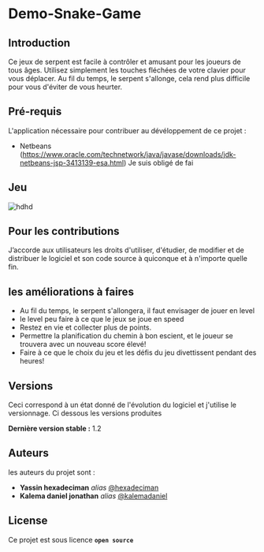 # Demo-Snake-Game

## Introduction

Ce jeux de serpent est facile à contrôler et amusant pour les joueurs de tous âges. Utilisez simplement les touches fléchées de votre clavier pour vous déplacer. Au fil du temps, le serpent s'allonge, cela rend plus difficile pour vous d'éviter de vous heurter. 

## Pré-requis

L'application nécessaire pour contribuer au dévéloppement de ce projet :

- Netbeans (https://www.oracle.com/technetwork/java/javase/downloads/jdk-netbeans-jsp-3413139-esa.html)
Je suis obligé de fai

## Jeu

![hdhd](https://user-images.githubusercontent.com/51014164/131475292-fdd6ded2-f749-4652-ae47-8101482b61bc.JPG)

## Pour les contributions

J’accorde aux utilisateurs les droits d'utiliser, d'étudier, de modifier et de distribuer le logiciel et son code source à quiconque et à n'importe quelle fin.

## les améliorations à faires 

- Au fil du temps, le serpent s'allongera, il faut envisager de jouer en level 
- le level peu faire à ce que le jeux se joue en speed
- Restez en vie et collecter plus de points. 
- Permettre la planification du chemin à bon escient, et le joueur se trouvera avec un nouveau score élevé!
- Faire à ce que le choix du jeu et les défis du jeu divettissent pendant des heures!


## Versions
Ceci correspond à un état donné de l'évolution du logiciel et j'utilise le versionnage. Ci dessous les versions produites

**Dernière version stable :** 1.2

## Auteurs

les auteurs du projet sont :
* **Yassin hexadeciman** _alias_ [@hexadeciman](https://github.com/hexadeciman)
* **Kalema daniel jonathan** _alias_ [@kalemadaniel](https://github.com/kalemadaniel)


## License

Ce projet est sous licence **``open source``** 
